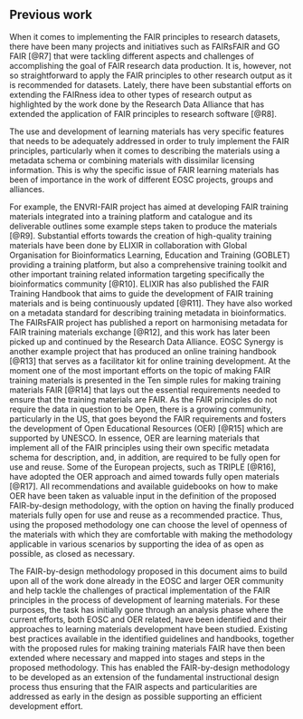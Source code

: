 ## Previous work
When it comes to implementing the FAIR principles to research datasets, there have been many projects and initiatives such as FAIRsFAIR and GO FAIR [@R7] that were tackling different aspects and challenges of accomplishing the goal of FAIR research data production. It is, however, not so straightforward to apply the FAIR principles to other research output as it is recommended for datasets. Lately, there have been substantial efforts on extending the FAIRness idea to other types of research output as highlighted by the work done by the Research Data Alliance that has extended the application of FAIR principles to research software [@R8]. 

The use and development of learning materials has very specific features that needs to be adequately addressed in order to truly implement the FAIR principles, particularly when it comes to describing the materials using a metadata schema or combining materials with dissimilar licensing information. This is why the specific issue of FAIR learning materials has been of importance in the work of different EOSC projects, groups and alliances.

For example, the ENVRI-FAIR project has aimed at developing FAIR training materials integrated into a training platform and catalogue and its deliverable outlines some example steps taken to produce the materials [@R9]. Substantial efforts towards the creation of high-quality training materials have been done by ELIXIR in collaboration with Global Organisation for Bioinformatics Learning, Education and Training (GOBLET) providing a training platform, but also a comprehensive training toolkit and other important training related information targeting specifically the bioinformatics community [@R10]. ELIXIR has also published the FAIR Training Handbook that aims to guide the development of FAIR training materials and is being continuously updated [@R11]. They have also worked on a metadata standard for describing training metadata in bioinformatics. The FAIRsFAIR project has published a report on harmonising metadata for FAIR training materials exchange [@R12], and this work has later been picked up and continued by the Research Data Alliance. EOSC Synergy is another example project that has produced an online training handbook [@R13] that serves as a facilitator kit for online training development. At the moment one of the most important efforts on the topic of making FAIR training materials is presented in the Ten simple rules for making training materials FAIR [@R14] that lays out the essential requirements needed to ensure that the training materials are FAIR. 
As the FAIR principles do not require the data in question to be Open, there is a growing community, particularly in the US, that goes beyond the FAIR requirements and fosters the development of Open Educational Resources (OER) [@R15] which are supported by UNESCO. In essence, OER are learning materials that implement all of the FAIR principles using their own specific metadata schema for description, and, in addition, are required to be fully open for use and reuse. Some of the European projects, such as TRIPLE [@R16], have adopted the OER approach and aimed towards fully open materials [@R17]. All recommendations and available guidebooks on how to make OER have been taken as valuable input in the definition of the proposed FAIR-by-design methodology, with the option on having the finally produced materials fully open for use and reuse as a recommended practice. Thus, using the proposed methodology one can choose the level of openness of the materials with which they are comfortable with making the methodology applicable in various scenarios by supporting the idea of as open as possible, as closed as necessary.

The FAIR-by-design methodology proposed in this document aims to build upon all of the work done already in the EOSC and larger OER community and help tackle the challenges of practical implementation of the FAIR principles in the process of development of learning materials. For these purposes, the task has initially gone through an analysis phase where the current efforts, both EOSC and OER related, have been identified and their approaches to learning materials development have been studied. Existing best practices available in the identified guidelines and handbooks, together with the proposed rules for making training materials FAIR have then been extended where necessary and mapped into stages and steps in the proposed methodology. This has enabled the FAIR-by-design methodology to be developed as an extension of the fundamental instructional design process thus ensuring that the FAIR aspects and particularities are addressed as early in the design as possible supporting an efficient development effort.

